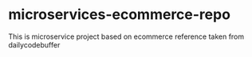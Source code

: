 # microservices-ecommerce-repo
This is microservice project based on ecommerce reference taken from dailycodebuffer
